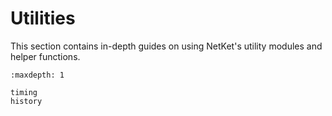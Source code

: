 # Utilities

This section contains in-depth guides on using NetKet's utility modules and helper functions.

```{toctree}
:maxdepth: 1

timing
history
```